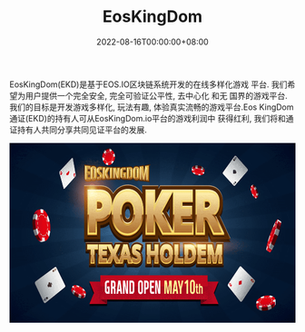 ﻿---
title: "EosKingDom"
description: "EOSKingDom(EKD)是一个多元化的游戏平台"
date: 2022-08-16T00:00:00+08:00
lastmod: 2022-08-16T00:00:00+08:00
draft: false
authors: ["boogArno"]
featuredImage: "eoskingdom.png"
tags: ["Gambling","EosKingDom"]
categories: ["nfts"]
nfts: ["Gambling"]
blockchain: "EOS"
website: "https://eoskingdom.io/"
twitter: "https://twitter.com/eoskingdom"
discord: ""
telegram: "https://t.me/eoskingdom"
github: ""
youtube: ""
twitch: ""
facebook: ""
instagram: ""
reddit: ""
medium: ""
steam: ""
gitbook: ""
googleplay: ""
appstore: ""
status: "Live"
weight: 
lightgallery: true
toc: true
pinned: false
recommend: false
recommend1: false
---
<p>EosKingDom(EKD)是基于EOS.IO区块链系统开发的在线多样化游戏 平台. 我们希望为用户提供一个完全安全, 完全可验证公平性, 去中心化 和无 国界的游戏平台. 我们的目标是开发游戏多样化, 玩法有趣, 体验真实流畅的游戏平台.Eos KingDom通证(EKD)的持有人可从EosKingDom.io平台的游戏利润中 获得红利, 我们将和通证持有人共同分享共同见证平台的发展.</p>

![eoskingdom-dapp-gambling-eos-image1_916a708809fbb69e2e524e077813a26a](eoskingdom-dapp-gambling-eos-image1_916a708809fbb69e2e524e077813a26a.png)